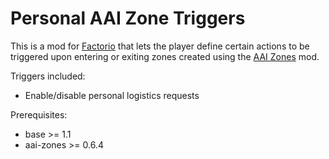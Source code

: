 # Personal AAI Zone Triggers

This is a mod for [Factorio](https://www.factorio.com) that lets the player define certain actions to be triggered upon entering or exiting zones created using the [AAI Zones](https://mods.factorio.com/mod/aai-zones) mod.

Triggers included:
- Enable/disable personal logistics requests

Prerequisites:
- base >= 1.1
- aai-zones >= 0.6.4
